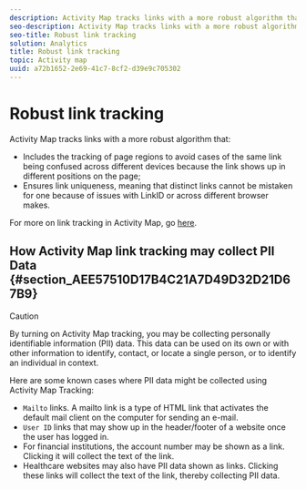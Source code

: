 ```yaml
---
description: Activity Map tracks links with a more robust algorithm that 
seo-description: Activity Map tracks links with a more robust algorithm that 
seo-title: Robust link tracking
solution: Analytics
title: Robust link tracking
topic: Activity map
uuid: a72b1652-2e69-41c7-8cf2-d39e9c705302
---
```


# Robust link tracking

Activity Map tracks links with a more robust algorithm that:

* Includes the tracking of page regions to avoid cases of the same link being confused across different devices because the link shows up in different positions on the page; 
* Ensures link uniqueness, meaning that distinct links cannot be mistaken for one because of issues with LinkID or across different browser makes.

For more on link tracking in Activity Map, go [here](/help/analyze/activity-map/activitymap-link-tracking/activitymap-link-tracking-methodology.md).

## How Activity Map link tracking may collect PII Data {#section_AEE57510D17B4C21A7D49D32D21D67B9}

>[!CAUTION]
>
>By turning on Activity Map tracking, you may be collecting personally identifiable information (PII) data. This data can be used on its own or with other information to identify, contact, or locate a single person, or to identify an individual in context. 
>
>Here are some known cases where PII data might be collected using Activity Map Tracking: 
>
>* `Mailto` links. A mailto link is a type of HTML link that activates the default mail client on the computer for sending an e-mail. 
>* `User ID` links that may show up in the header/footer of a website once the user has logged in. 
>* For financial institutions, the account number may be shown as a link. Clicking it will collect the text of the link. 
>* Healthcare websites may also have PII data shown as links. Clicking these links will collect the text of the link, thereby collecting PII data. 
>

